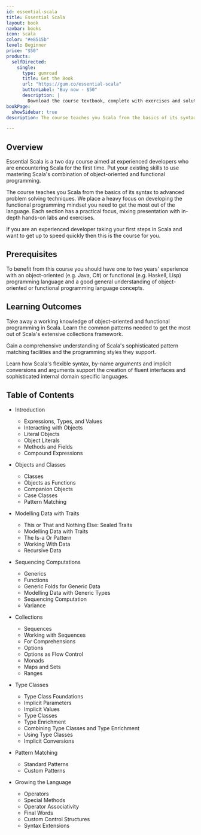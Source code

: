 ```yaml
---
id: essential-scala
title: Essential Scala
layout: book
navbar: books
icon: scala
color: "#e8515b"
level: Beginner
price: "$50"
products:
  selfDirected:
    single:
      type: gumroad
      title: Get the Book
      url: "https://gum.co/essential-scala"
      buttonLabel: "Buy now - $50"
      description: |
        Download the course textbook, complete with exercises and solutions, in HTML, PDF, and ePub formats.
bookPage:
  showSidebar: true
description: The course teaches you Scala from the basics of its syntax to advanced problem solving techniques. We place a heavy focus on developing the functional programming mindset you need to get the most out of the language. Each section has a practical focus, mixing presentation with in-depth hands-on labs and exercises.

---
```


## Overview

Essential Scala is a two day course aimed at experienced developers who are encountering Scala for the first time. Put your existing skills to use mastering Scala's combination of object-oriented and functional programming.

The course teaches you Scala from the basics of its syntax to advanced problem solving techniques. We place a heavy focus on developing the functional programming mindset you need to get the most out of the language. Each section has a practical focus, mixing presentation with in-depth hands-on labs and exercises.

If you are an experienced developer taking your first steps in Scala and want to get up to speed quickly then this is the course for you.

## Prerequisites

To benefit from this course you should have one to two years' experience with an object-oriented (e.g. Java, C#) or functional (e.g. Haskell, Lisp) programming language and a good general understanding of object-oriented or functional programming language concepts.

## Learning Outcomes

Take away a working knowledge of object-oriented and functional programming in Scala. Learn the common patterns needed to get the most out of Scala's extensive collections framework.

Gain a comprehensive understanding of Scala's sophisticated pattern matching facilities and the programming styles they support.

Learn how Scala's flexible syntax, by-name arguments and implicit conversions and arguments support the creation of fluent interfaces and sophisticated internal domain specific languages.

## Table of Contents

 - Introduction
   - Expressions, Types, and Values
   - Interacting with Objects
   - Literal Objects
   - Object Literals
   - Methods and Fields
   - Compound Expressions

 - Objects and Classes
   - Classes
   - Objects as Functions
   - Companion Objects
   - Case Classes
   - Pattern Matching

 - Modelling Data with Traits
   - This or That and Nothing Else: Sealed Traits
   - Modelling Data with Traits
   - The Is-a Or Pattern
   - Working With Data
   - Recursive Data

 - Sequencing Computations
   - Generics
   - Functions
   - Generic Folds for Generic Data
   - Modelling Data with Generic Types
   - Sequencing Computation
   - Variance

 - Collections
   - Sequences
   - Working with Sequences
   - For Comprehensions
   - Options
   - Options as Flow Control
   - Monads
   - Maps and Sets
   - Ranges

 - Type Classes
   - Type Class Foundations
   - Implicit Parameters
   - Implicit Values
   - Type Classes
   - Type Enrichment
   - Combining Type Classes and Type Enrichment
   - Using Type Classes
   - Implicit Conversions

 - Pattern Matching
   - Standard Patterns
   - Custom Patterns

 - Growing the Language
   - Operators
   - Special Methods
   - Operator Associativity
   - Final Words
   - Custom Control Structures
   - Syntax Extensions
